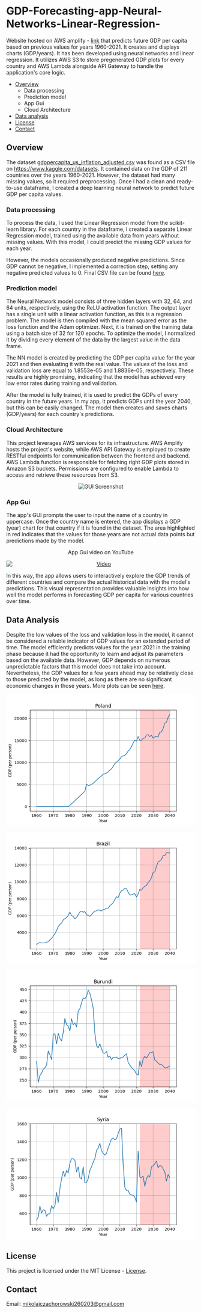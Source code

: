 # GDP-Forecasting-app-Neural-Networks-Linear-Regression-
Website hosted on AWS amplify - [link](https://dev.d2ueoghao3mx1q.amplifyapp.com/) that predicts future GDP per capita based on previous values for years 1960-2021. It creates and displays charts (GDP/years). It has been developed using neural networks and linear regression. It utilizes AWS S3 to store pregenerated GDP plots for every country and AWS Lambda alongside API Gateway to handle the application's core logic.

- [Overview](#overview)
    - Data processing
    - Prediction model
    - App Gui
    - Cloud Architecture
- [Data analysis](#data-analysis)
- [License](#license)
- [Contact](#contact)



## Overview
The dataset [gdppercapita_us_inflation_adjusted.csv](GUI/gdppercapita_us_inflation_adjusted.csv) was found as a CSV file on https://www.kaggle.com/datasets. It contained data on the GDP of 211 countries over the years 1960-2021. However, the dataset had many missing values, so it required preprocessing. Once I had a clean and ready-to-use dataframe, I created a deep learning neural network to predict future GDP per capita values.

### Data processing
To process the data, I used the Linear Regression model from the scikit-learn library. For each country in the dataframe, I created a separate Linear Regression model, trained using the available data from years without missing values. With this model, I could predict the missing GDP values for each year.

However, the models occasionally produced negative predictions. Since GDP cannot be negative, I implemented a correction step, setting any negative predicted values to 0. Final CSV file can be found [here](GUI/gdppercapita_us-processed.csv).

### Prediction model
The Neural Network model consists of three hidden layers with 32, 64, and 64 units, respectively, using the ReLU activation function. The output layer has a single unit with a linear activation function, as this is a regression problem. The model is then compiled with the mean squared error as the loss function and the Adam optimizer. Next, it is trained on the training data using a batch size of 32 for 120 epochs. To optimize the model, I normalized it by dividing every element of the data by the largest value in the data frame.

The NN model is created by predicting the GDP per capita value for the year 2021 and then evaluating it with the real value. The values of the loss and validation loss are equal to 1.8553e-05 and 1.8836e-05, respectively. These results are highly promising, indicating that the model has achieved very low error rates during training and validation. 

After the model is fully trained, it is used to predict the GDPs of every country in the future years. In my app, it predicts GDPs until the year 2040, but this can be easily changed. The model then creates and saves charts (GDP/years) for each country's predictions.

### Cloud Architecture

This project leverages AWS services for its infrastructure. AWS Amplify hosts the project's website, while AWS API Gateway is employed to create RESTful endpoints for communication between the frontend and backend. AWS Lambda function is responsible for fetching right GDP plots stored in Amazon S3 buckets. Permissions are configured to enable Lambda to access and retrieve these resources from S3.

<p align="center">
  <img src="GDPAPP.png" alt="GUI Screenshot" width="600" height="350">
</p>

### App Gui
The app's GUI prompts the user to input the name of a country in uppercase. Once the country name is entered, the app displays a GDP (year) chart for that country if it is found in the dataset. The area highlighted in red indicates that the values for those years are not actual data points but predictions made by the model.

<p align="center">
  App Gui video on YouTube
</p>
<div align="center">
  <a href="https://www.youtube.com/watch?v=L73-4yRNwlM">
    <img src="https://img.youtube.com/vi/L73-4yRNwlM/0.jpg" alt="Video" style="display:block; margin:auto;">
  </a>
</div>


In this way, the app allows users to interactively explore the GDP trends of different countries and compare the actual historical data with the model's predictions. This visual representation provides valuable insights into how well the model performs in forecasting GDP per capita for various countries over time.

## Data Analysis
Despite the low values of the loss and validation loss in the model, it cannot be considered a reliable indicator of GDP values for an extended period of time. The model efficiently predicts values for the year 2021 in the training phase because it had the opportunity to learn and adjust its parameters based on the available data. However, GDP depends on numerous unpredictable factors that this model does not take into account. Nevertheless, the GDP values for a few years ahead may be relatively close to those predicted by the model, as long as there are no significant economic changes in those years. More plots can be seen [here](gdp-charts).

<p align="center">
  <img src="gdp-charts/Poland_gdp_plot.png" alt="GUI Screenshot" width="600" height="350">
</p>

<p align="center">
  <img src="gdp-charts/Brazil_gdp_plot.png" alt="GUI Screenshot" width="600" height="350">
</p>

<p align="center">
  <img src="gdp-charts/Burundi_gdp_plot.png" alt="GUI Screenshot" width="600" height="350">
</p>

<p align="center">
  <img src="gdp-charts/Syria_gdp_plot.png" alt="GUI Screenshot" width="600" height="350">
</p>

## License
This project is licensed under the MIT License - [License](GUI/LICENSE.txt).

## Contact
Email: mikolajczachorowski260203@gmail.com
